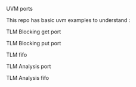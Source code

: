 UVM ports

This repo has basic uvm examples to understand :

TLM Blocking get port

TLM Blocking put port

TLM fifo

TLM Analysis port

TLM Analysis fifo
